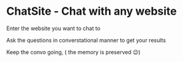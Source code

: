 # ChatSite - Chat with any website 
Enter the website you want to chat to

Ask the questions in converstational manner to get your results

Keep the convo going, ( the memory is preserved 😉)
